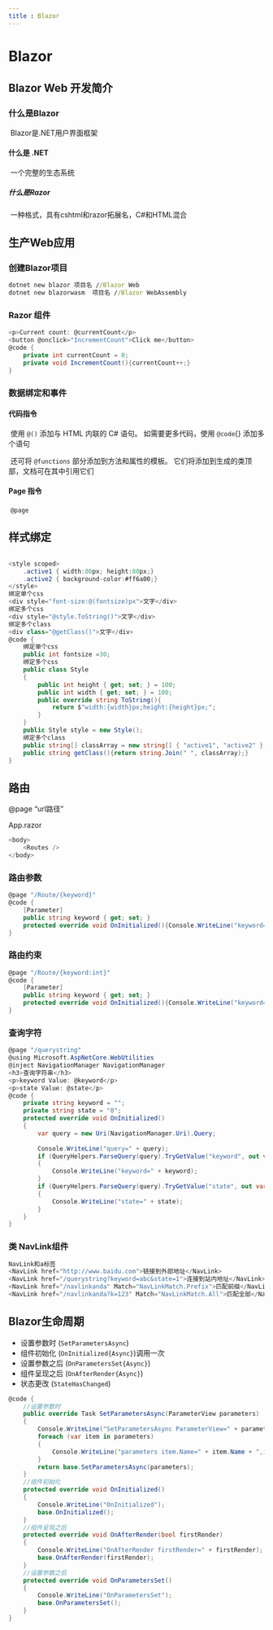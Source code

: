 ```yaml
---
title : Blazor
---
```

# Blazor 

## Blazor Web 开发简介

### 	什么是Blazor

​		Blazor是.NET用户界面框架

#### 		什么是  .NET

​			一个完整的生态系统

##### 		什么是Razor

​			一种格式，具有cshtml和razor拓展名，C#和HTML混合

## 生产Web应用

### 	创建Blazor项目

```cmd
dotnet new blazor 项目名 //Blazor Web
dotnet new blazorwasm  项目名 //Blazor WebAssembly
```

### 	Razor 组件

```c#
<p>Current count: @currentCount</p>
<button @onclick="IncrementCount">Click me</button>
@code {
    private int currentCount = 0;
    private void IncrementCount(){currentCount++;}
}
```

### 	数据绑定和事件

#### 		代码指令

​		使用 `@()` 添加与 HTML 内联的 C# 语句。 如需要更多代码，使用 `@code`{} 添加多个语句

​		还可将 `@functions` 部分添加到方法和属性的模板。 它们将添加到生成的类顶部，文档可在其中引用它们

#### 		Page 指令

​		`@page` 

## 样式绑定

```c#

<style scoped>
    .active1 { width:80px; height:80px;}
    .active2 { background-color:#ff6a00;}
</style>
绑定单个css
<div style="font-size:@(fontsize)px">文字</div> 
绑定多个css
<div style="@style.ToString()">文字</div> 
绑定多个class
<div class="@getClass()">文字</div>
@code {
    绑定单个css
    public int fontsize =30;
    绑定多个css
    public class Style
    {
        public int height { get; set; } = 100;
        public int width { get; set; } = 100;
        public override string ToString(){
            return $"width:{width}px;height:{height}px;";
        }
    }
    public Style style = new Style();
    绑定多个class
    public string[] classArray = new string[] { "active1", "active2" };
    public string getClass(){return string.Join(" ", classArray);}
}
```

## 路由

@page “url路径”

App.razor

```c#
<body>
    <Routes />
</body>
```

### 路由参数

```c#
@page "/Route/{keyword}"
@code {
    [Parameter]
    public string keyword { get; set; }
    protected override void OnInitialized(){Console.WriteLine("keyword=" + keyword);}
}
```

### 路由约束

```C#
@page "/Route/{keyword:int}"
@code {
    [Parameter]
    public string keyword { get; set; }
    protected override void OnInitialized(){Console.WriteLine("keyword=" + keyword);}
}
```

### 查询字符

```c#
@page "/querystring"
@using Microsoft.AspNetCore.WebUtilities
@inject NavigationManager NavigationManager
<h3>查询字符串</h3>
<p>keyword Value: @keyword</p>
<p>state Value: @state</p>
@code {
    private string keyword = "";
    private string state = "0";
    protected override void OnInitialized()
    {
        var query = new Uri(NavigationManager.Uri).Query;
 
        Console.WriteLine("query=" + query);
        if (QueryHelpers.ParseQuery(query).TryGetValue("keyword", out var keyword))
        {
            Console.WriteLine("keyword=" + keyword);
        }
        if (QueryHelpers.ParseQuery(query).TryGetValue("state", out var state))
        {
            Console.WriteLine("state=" + state);
        }
    }
}
```

### 类<route-link> NavLink组件

```c#
NavLink和a标签
<NavLink href="http://www.baidu.com">链接到外部地址</NavLink>
<NavLink href="/querystring?keyword=abc&state=1">连接到站内地址</NavLink>
<NavLink href="/navlinkanda" Match="NavLinkMatch.Prefix">匹配前缀</NavLink>
<NavLink href="/navlinkanda?k=123" Match="NavLinkMatch.All">匹配全部</NavLink>
```

## Blazor生命周期

- 设置参数时 (`SetParametersAsync`)
- 组件初始化 (`OnInitialized{Async}`)调用一次
- 设置参数之后 (`OnParametersSet{Async}`)
- 组件呈现之后 (`OnAfterRender{Async}`)
- 状态更改 (`StateHasChanged`)

```c#
@code {
    //设置参数时
    public override Task SetParametersAsync(ParameterView parameters)
    {
        Console.WriteLine("SetParametersAsync ParameterView=" + parameters);
        foreach (var item in parameters)
        {
            Console.WriteLine("parameters item.Name=" + item.Name + ",item.Value=" + item.Value);
        }
        return base.SetParametersAsync(parameters);
    }
	//组件初始化
    protected override void OnInitialized()
    {
        Console.WriteLine("OnInitialized");
        base.OnInitialized();
    }
    //组件呈现之后 
    protected override void OnAfterRender(bool firstRender)
    {
        Console.WriteLine("OnAfterRender firstRender=" + firstRender);
        base.OnAfterRender(firstRender);
    }
    //设置参数之后
    protected override void OnParametersSet()
    {
        Console.WriteLine("OnParametersSet");
        base.OnParametersSet();
    }
}
```

